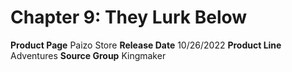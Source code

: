 ﻿---
id: '178'
name: Chapter 9. They Lurk Below
rarity: Common
type: Source

---
# Chapter 9: They Lurk Below

**Product Page** Paizo Store
**Release Date** 10/26/2022
**Product Line** Adventures
**Source Group** Kingmaker